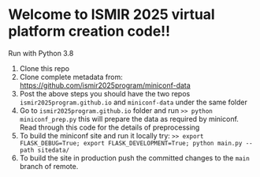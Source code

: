 # Welcome to ISMIR 2025 virtual platform creation code!!
Run with Python 3.8

1. Clone this repo 
2. Clone complete metadata from: https://github.com/ismir2025program/miniconf-data
3. Post the above steps you should have the two repos `ismir2025program.github.io` and `miniconf-data` under the same folder
4. Go to `ismir2025program.github.io` folder and run `>> python miniconf_prep.py` this will prepare the data as required by miniconf. Read through this code for the details of preprocessing
5. To build the miniconf site and run it locally try: `>> export FLASK_DEBUG=True; export FLASK_DEVELOPMENT=True; python main.py --path sitedata/`
6. To build the site in production push the committed changes to the `main` branch of remote.